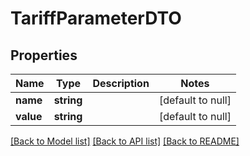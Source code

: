 # TariffParameterDTO

## Properties
Name | Type | Description | Notes
------------ | ------------- | ------------- | -------------
**name** | **string** |  | [default to null]
**value** | **string** |  | [default to null]

[[Back to Model list]](../README.md#documentation-for-models) [[Back to API list]](../README.md#documentation-for-api-endpoints) [[Back to README]](../README.md)


